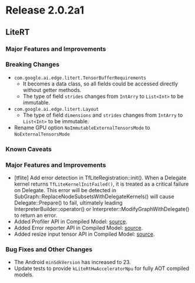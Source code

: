 # Release 2.0.2a1

## LiteRT

<!---
INSERT SMALL BLURB ABOUT RELEASE FOCUS AREA AND POTENTIAL TOOLCHAIN CHANGES
-->

### Major Features and Improvements

<!---
INSERT SMALL BLURB ABOUT RELEASE FOCUS AREA AND POTENTIAL TOOLCHAIN CHANGES
-->

### Breaking Changes

<!---
* <DOCUMENT BREAKING CHANGES HERE>
* <THIS SECTION SHOULD CONTAIN API, ABI AND BEHAVIORAL BREAKING CHANGES>
-->

* `com.google.ai.edge.litert.TensorBufferRequirements`
  * It becomes a data class, so all fields could be accessed directly without getter methods.
  * The type of field `strides` changes from `IntArry` to `List<Int>` to be immutable.
* `com.google.ai.edge.litert.Layout`
  * The type of field `dimensions` and `strides` changes from `IntArry` to `List<Int>` to be immutable.
* Rename GPU option `NoImmutableExternalTensorsMode` to `NoExternalTensorsMode`

### Known Caveats

<!---
* <CAVEATS REGARDING THE RELEASE (BUT NOT BREAKING CHANGES).>
* <ADDING/BUMPING DEPENDENCIES SHOULD GO HERE>
* <KNOWN LACK OF SUPPORT ON SOME PLATFORM, SHOULD GO HERE>
-->

### Major Features and Improvements

<!---
* <IF RELEASE CONTAINS MULTIPLE FEATURES FROM SAME AREA, GROUP THEM TOGETHER>
-->

* [tflite] Add error detection in TfLiteRegistration::init(). When a Delegate
kernel returns `TfLiteKernelInitFailed()`, it is treated
as a critical failure on Delegate. This error will be detected in
SubGraph::ReplaceNodeSubsetsWithDelegateKernels() will cause
Delegate::Prepare() to fail, ultimately leading
InterpreterBuilder::operator() or Interpreter::ModifyGraphWithDelegate() to
return an error.
* Added Profiler API in Compiled Model: [source](https://github.com/google-ai-edge/LiteRT/blob/main/litert/cc/litert_profiler.h).
* Added Error reporter API in Compiled Model: [source](https://github.com/google-ai-edge/LiteRT/blob/d65ffb98ce708a7fb40640546af0c3a6f0f8a763/litert/cc/options/litert_runtime_options.h#L44).
* Added resize input tensor API in Compiled Model: [source](https://github.com/google-ai-edge/LiteRT/blob/main/litert/cc/litert_compiled_model.h#L431).

### Bug Fixes and Other Changes

* The Android `minSdkVersion` has increased to 23.
* Update tests to provide `kLiteRtHwAcceleratorNpu` for fully AOT compiled
models.
<!---
* <SIMILAR TO ABOVE SECTION, BUT FOR OTHER IMPORTANT CHANGES / BUG FIXES>
* <IF A CHANGE CLOSES A GITHUB ISSUE, IT SHOULD BE DOCUMENTED HERE>
* <NOTES SHOULD BE GROUPED PER AREA>
-->
